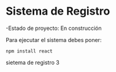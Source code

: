 <h1> Sistema de Registro </h1>

-Estado de proyecto: En construcción

Para ejecutar el sistema debes poner:

```npm install react```

sietema de registro 3
